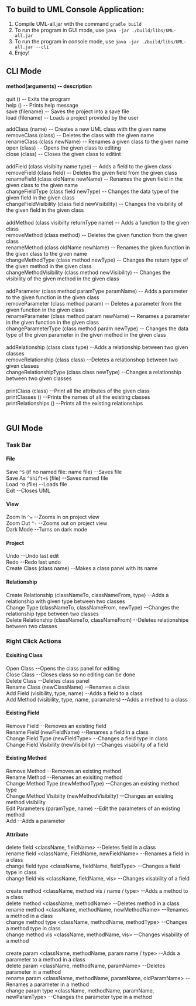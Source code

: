 ## To build to UML Console Application:

1. Compile UML-all.jar with the command `gradle build`
2. To run the program in GUI mode, use `java -jar ./build/libs/UML-all.jar`
3. To run the program in console mode, use `java -jar ./build/libs/UML-all.jar --cli`
4. Enjoy!


## CLI Mode
#### method(arguments) -- description
quit 			()      			-- Exits the program<br/>
help 			()      			-- Prints help message<br/>
save 			(filename) 			-- Saves the project into a save file<br/>
load 			(filename) 			-- Loads a project provided by the user<br/>

addClass 		(name)				-- Creates a new UML class with the given name<br/>
removeClass 		(class)				-- Deletes the class with the given name<br/>
renameClass 		(class newName)			-- Renames a given class to the given name<br/>
open 			(class)				-- Opens the given class to editing<br/>
close 			(class)				-- Closes the given class to editint<br/>
<br/>
addField 		(class visibilty name type)		-- Adds a field to the given class<br/>
removeField		(class field)			-- Deletes the given field from the given class<br/>
renameField		(class oldName newName) 		-- Renames the given field in the given class to the given name<br/>
changeFieldType		(class field newType)		-- Changes the data type of the given field in the given class<br/>
changeFieldVisibility   (class field newVisibility)     -- Changes the visibility of the given field in the given class<br/>
<br/>
addMethod		(class visibilty returnType name)	-- Adds a function to the given class<br/>
removeMethod		(class method)			-- Deletes the given function from the given class<br/>
renameMethod		(class oldName newName)		-- Renames the given function in the given class to the given name<br/>
changeMethodType	(class method newType)		-- Changes the return type of the given method in the given class<br/>
changeMethodVisibility  (class method newVisibility)    -- Changes the visibility of the given method in the given class<br/>
<br/>
addParameter		(class method paramType paramName)	-- Adds a parameter to the given function in the given class<br/>
removeParameter		(class method param)		-- Deletes a parameter from the given function in the given class<br/>
renameParameter		(class method param newName)	-- Renames a parameter in the given function in the given class<br/>
changeParameterType	(class method param newType)	-- Changes the data type of the given parameter in the given method in the given class<br/>
<br/>
addRelationship 	(class class type)			--Adds a relationship between two given classes<br/>
removeRelationship 	(class class)		--Deletes a relationshop between two given classes<br/>
changeRelationshipType 	(class class newType)			--Changes a relationship between two given classes<br/>
<br/>
printClass		(class)				--Print all the attributes of the given class<br/>
printClasses		()				--Prints the names of all the existing classes<br/>
printRelationships	()				--Prints all the existing relationships<br/>
<br/>

## GUI Mode
### Task Bar
#### File
Save `^S`		(if no named file: name file)	--Saves file <br/>
Save As	`^Shift+S`	(file)				--Saves named file<br/>
Load `^O`		(file)				--Loads file<br/>
Exit  --Closes UML<br/>

#### View
Zoom In `^=` --Zooms in on project view<br/>
Zoom Out `^-` --Zooms out on project view<br/>
Dark Mode --Turns on dark mode<br/>

#### Project
Undo 	--Undo last edit<br/>
Redo		--Redo last undo<br/>
Create Class		(class name)			--Makes a class panel with its name<br/>

#### Relationship
Create Relationship	(classNameTo, classNameFrom, type)	--Adds a relationship with given type between two classes<br/>
Change Type		(classNameTo, classNameFrom, newType)	--Changes the relationship type between two classes	<br/>
Delete Relationship 	(classNameTo, classNameFrom)		--Deletes relationshipe between two classes<br/>
 
### Right Click Actions
#### Exisiting Class
Open Class	--Opens the class panel for editing <br/>
Close Class	--Closes class so no editing can be done<br/>
Delete Class	--Deletes class panel<br/>
Rename Class	(newClassName)	--Renames a class<br/>
Add Field (visibility, type, name) --Adds a field to a class <br/>
Add Method		(visibility, type, name, paramaters)	--Adds a method to a class <br/>

#### Existing Field
Remove Field --Removes an existing field<br/>
Rename Field		(newFieldName) 	--Renames a field in a class<br/>
Change Field Type	(newFieldType>	--Changes a field type in class<br/>
Change Field Visibility	(newVisibility) --Changes visability of a field<br/>

#### Existing Method
Remove Method --Removes an existing method<br/>
Rename Method --Renames an exisiting method<br/>
Change Method Type (newMethodType) --Changes an existing method type<br/>
Change Method Visibilty (newMethodVisibilty) --Changes an existing method visibility<br/>
Edit Parameters (paramType, name) --Edit the parameters of an existing method<br/>
Add --Adds a parameter

#### Attribute
  delete field		<className, fieldName> 			--Deletes field in a class <br/>
  rename field		<className, FieldName, newFieldName> 	--Renames a field in a class<br/>
  change field type	<className, fieldName, fieldType>	--Changes a field type in class<br/>
  change field vis	<className, fieldName, vis>		--Changes visability of a field<br/>
<br/>
  create method		<className, method vis / name / type>	--Adds a method to a class <br/>
  delete method		<className, methodName> 		--Deletes method in a class<br/>
  rename method		<className, methodName, newMethodName> 	--Renames a method in a class<br/>
  change method type	<className, methodName, methodType>	--Changes a method type in class<br/>
  change method vis	<className, methodName, vis>		--Changes visability of a method<br/>
<br/>
  create param		<className, methodName, param name / type>		--Adds a parameter to a method in a class<br/>
  delete param		<className, methodName, paramName>			--Deletes parameter in a method  <br/>
  rename param		<className, methodName, paramName, oldParamName>	--Renames a parameter in a method	<br/>
  change param type	<className, methodName, paramName, newParamType>	--Changes the parameter type in a method<br/>
